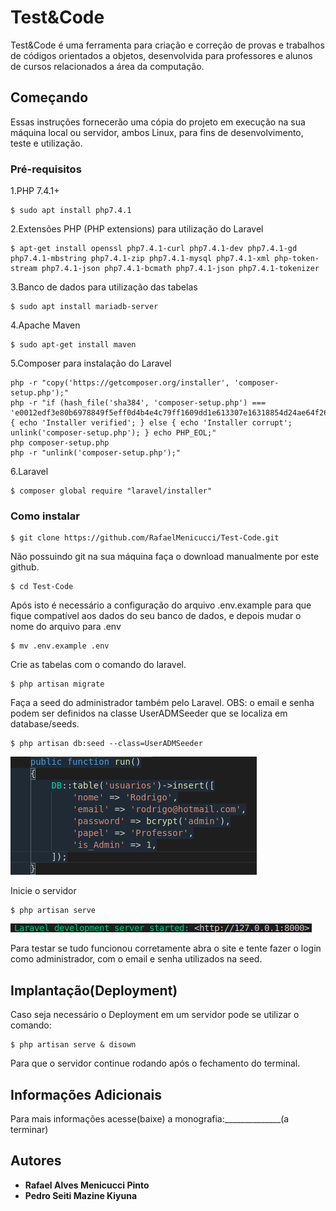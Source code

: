 # Test&Code

Test&Code é uma ferramenta para criação e correção de provas e trabalhos de códigos orientados a objetos, desenvolvida para professores e alunos de cursos relacionados a área da computação.

## Começando

Essas instruções fornecerão uma cópia do projeto em execução na sua máquina local ou servidor, ambos Linux, para fins de desenvolvimento, teste e utilização. 

### Pré-requisitos

1.PHP 7.4.1+

```
$ sudo apt install php7.4.1
```

2.Extensões PHP (PHP extensions) para utilização do Laravel

```
$ apt-get install openssl php7.4.1-curl php7.4.1-dev php7.4.1-gd php7.4.1-mbstring php7.4.1-zip php7.4.1-mysql php7.4.1-xml php-token-stream php7.4.1-json php7.4.1-bcmath php7.4.1-json php7.4.1-tokenizer
```
3.Banco de dados para utilização das tabelas

```
$ sudo apt install mariadb-server
```

4.Apache Maven

```
$ sudo apt-get install maven
```

5.Composer para instalação do Laravel

```
php -r "copy('https://getcomposer.org/installer', 'composer-setup.php');"
php -r "if (hash_file('sha384', 'composer-setup.php') === 'e0012edf3e80b6978849f5eff0d4b4e4c79ff1609dd1e613307e16318854d24ae64f26d17af3ef0bf7cfb710ca74755a') { echo 'Installer verified'; } else { echo 'Installer corrupt'; unlink('composer-setup.php'); } echo PHP_EOL;"
php composer-setup.php
php -r "unlink('composer-setup.php');"
```

6.Laravel

```
$ composer global require "laravel/installer"
```

### Como instalar

```
$ git clone https://github.com/RafaelMenicucci/Test-Code.git
```
Não possuindo git na sua máquina faça o download manualmente por este github.


```
$ cd Test-Code
```

Após isto é necessário a configuração do arquivo .env.example para que fique compatível aos dados do seu banco de dados, e depois mudar o nome do arquivo para .env

```
$ mv .env.example .env
```

Crie as tabelas com o comando do laravel.

```
$ php artisan migrate
```

Faça a seed do administrador também pelo Laravel. OBS: o email e senha podem ser definidos na classe UserADMSeeder que se localiza em database/seeds.

```
$ php artisan db:seed --class=UserADMSeeder
```
<img src="/public/seedadm.png">

Inicie o servidor

```
$ php artisan serve
```
<img src="/public/servidoriniciado.png">

Para testar se tudo funcionou corretamente abra o site e tente fazer o login como administrador, com o email e senha utilizados na seed.

## Implantação(Deployment)

Caso seja necessário o Deployment em um servidor pode se utilizar o comando:
```
$ php artisan serve & disown
```
Para que o servidor continue rodando após o fechamento do terminal.

## Informações Adicionais

Para mais informações acesse(baixe) a monografia:______________(a terminar)

## Autores

* **Rafael Alves Menicucci Pinto**
* **Pedro Seiti Mazine Kiyuna**
